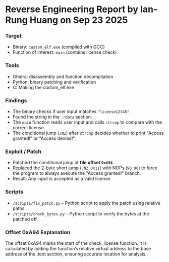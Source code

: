 # Reverse Engineering Report by Ian-Rung Huang on Sep 23 2025

### Target
- Binary: `custom_elf.exe` (compiled with GCC)
- Function of interest: `main` (contains license check)

### Tools
- Ghidra: disassembly and function decompilation
- Python: binary patching and verification
- C: Making the custom_elf.exe

### Findings
- The binary checks if user input matches `"license12345"`.
- Found the string in the `.rdata` section.
- The `main` function reads user input and calls `strcmp` to compare with the correct license.
- The conditional jump (`JNZ`) after `strcmp` decides whether to print "Access granted!" or "Access denied!".

### Exploit / Patch
- Patched the conditional jump at **file offset `0xA94`**.
- Replaced the 2-byte short jump (`JNZ 0x11`) with NOPs (`90 90`) to force the program to always execute the "Access granted!" branch.
- Result: Any input is accepted as a valid license.

### Scripts
- `/scripts/fix_patch.py` – Python script to apply the patch using relative paths.
- `/scripts/check_bytes.py` – Python script to verify the bytes at the patched off.

### Offset 0xA94 Explanation
The offset 0xA94 marks the start of the check_license function. It is calculated by adding the function’s relative virtual address to the base address of the .text section, ensuring accurate location for analysis.
